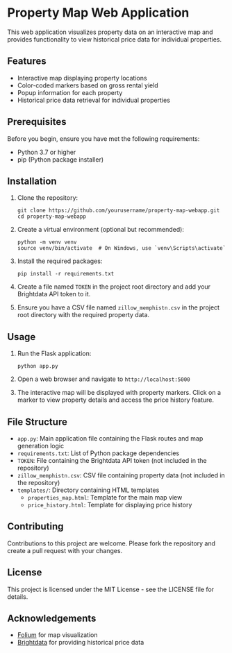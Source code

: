 # Property Map Web Application

This web application visualizes property data on an interactive map and provides functionality to view historical price data for individual properties.

## Features

- Interactive map displaying property locations
- Color-coded markers based on gross rental yield
- Popup information for each property
- Historical price data retrieval for individual properties

## Prerequisites

Before you begin, ensure you have met the following requirements:

- Python 3.7 or higher
- pip (Python package installer)

## Installation

1. Clone the repository:
   ```
   git clone https://github.com/yourusername/property-map-webapp.git
   cd property-map-webapp
   ```

2. Create a virtual environment (optional but recommended):
   ```
   python -m venv venv
   source venv/bin/activate  # On Windows, use `venv\Scripts\activate`
   ```

3. Install the required packages:
   ```
   pip install -r requirements.txt
   ```

4. Create a file named `TOKEN` in the project root directory and add your Brightdata API token to it.

5. Ensure you have a CSV file named `zillow_memphistn.csv` in the project root directory with the required property data.

## Usage

1. Run the Flask application:
   ```
   python app.py
   ```

2. Open a web browser and navigate to `http://localhost:5000`

3. The interactive map will be displayed with property markers. Click on a marker to view property details and access the price history feature.

## File Structure

- `app.py`: Main application file containing the Flask routes and map generation logic
- `requirements.txt`: List of Python package dependencies
- `TOKEN`: File containing the Brightdata API token (not included in the repository)
- `zillow_memphistn.csv`: CSV file containing property data (not included in the repository)
- `templates/`: Directory containing HTML templates
  - `properties_map.html`: Template for the main map view
  - `price_history.html`: Template for displaying price history

## Contributing

Contributions to this project are welcome. Please fork the repository and create a pull request with your changes.

## License

This project is licensed under the MIT License - see the LICENSE file for details.

## Acknowledgements

- [Folium](https://python-visualization.github.io/folium/) for map visualization
- [Brightdata](https://brightdata.com/) for providing historical price data